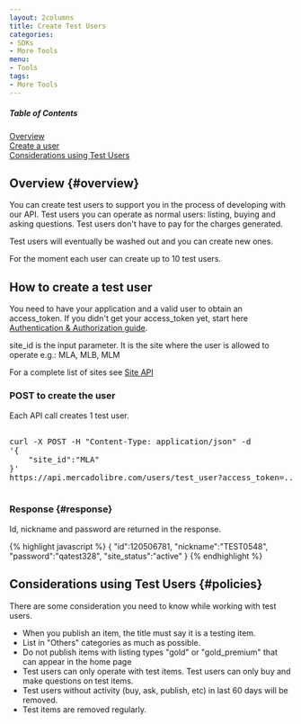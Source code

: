 ```yaml
---
layout: 2columns
title: Create Test Users
categories: 
- SDKs 
- More Tools
menu: 
- Tools
tags: 
- More Tools
---
```


<div class="contents">
  <h5>Table of Contents</h5>
  <dl>
    <dt><a href="javascript:void(0)" onClick="goToByScroll('overview')">Overview</a></dt>
    <dt><a href="javascript:void(0)" onClick="goToByScroll('create-user')">Create a user</a></dt>
    <dt><a href="javascript:void(0)" onClick="goToByScroll('Considerations')">Considerations using Test Users</a></dt>
  </dl>
</div>

## Overview {#overview}

You can create test users to support you in the process of developing with our API. Test users you can operate as normal users: listing, buying and asking questions.
Test users don't have to pay for the charges generated.

Test users will eventually be washed out and you can create new ones.

For the moment each user can create up to 10 test users.

## How to create a test user 

You need to have your application and a valid user to obtain an access_token.
If you didn't get your access_token yet, start here [Authentication &amp; Authorization guide](/authentication-and-authorization).

site_id is the input parameter. It is the site where the user is allowed to operate e.g.: MLA, MLB, MLM

For a complete list of sites see [Site API](https://api.mercadolibre.com/sites)

### POST to create the user
Each API call creates 1 test user.


<pre class="terminal">

curl -X POST -H "Content-Type: application/json" -d
'{
 	"site_id":"MLA"
}'
https://api.mercadolibre.com/users/test_user?access_token=...

</pre>

### Response {#response}
Id, nickname and password are returned in the response.

{% highlight javascript %}
{
	"id":120506781,
	"nickname":"TEST0548",
	"password":"qatest328",
	"site_status":"active"
}
{% endhighlight %}

## Considerations using Test Users {#policies}

There are some consideration you need to know while working with test users.

<ul class="ch-list parameters">
	<li>When you publish an item, the title must say it is a testing item.</li>
	<li>List in "Others" categories as much as possible. </li>
	<li>Do not publish items with listing types "gold" or "gold_premium" that can appear in the home page</li>
	<li>Test users can only operate with test items. Test users can only buy and make questions on test items.</li>
	<li>Test users without activity (buy, ask, publish, etc) in last 60 days will be removed.</li>
	<li>Test items are removed regularly.</li>
</ul>

